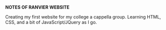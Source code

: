 <b>NOTES OF RANVIER WEBSITE</b>

Creating my first website for my college a cappella group. Learning HTML, CSS, and a bit of JavaScript/JQuery as I go.
